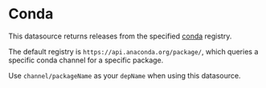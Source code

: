 # Conda

This datasource returns releases from the specified [conda](https://docs.conda.io/en/latest/) registry.

The default registry is `https://api.anaconda.org/package/`, which queries a specific conda channel for a specific package.

Use `channel/packageName` as your `depName` when using this datasource.
